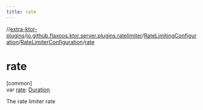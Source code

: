 ```yaml
---
title: rate
---
```


//[extra-ktor-plugins](../../../../index.md)/[io.github.flaxoos.ktor.server.plugins.ratelimiter](../../index.md)/[RateLimitingConfiguration](../index.md)/[RateLimiterConfiguration](index.md)/[rate](rate.md)

# rate

[common]\
var [rate](rate.md): [Duration](https://kotlinlang.org/api/latest/jvm/stdlib/kotlin.time/-duration/index.md)

The rate limiter rate




